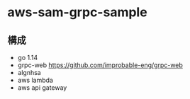 # aws-sam-grpc-sample

## 構成
- go 1.14
- grpc-web
https://github.com/improbable-eng/grpc-web
- algnhsa
- aws lambda
- aws api gateway
